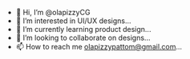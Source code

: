 - 👋 Hi, I’m @olapizzyCG
- 👀 I’m interested in UI/UX designs...
- 🌱 I’m currently learning product design...
- 💞️ I’m looking to collaborate on designs...
- 📫 How to reach me olapizzypattom@gmail.com...

<!---
olapizzyCG/olapizzyCG is a ✨ special ✨ repository because its `README.md` (this file) appears on your GitHub profile.
You can click the Preview link to take a look at your changes.
--->
